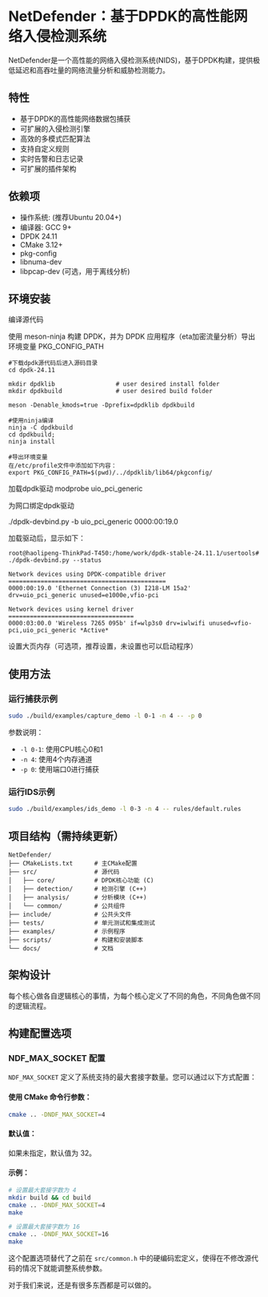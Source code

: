 # NetDefender：基于DPDK的高性能网络入侵检测系统

NetDefender是一个高性能的网络入侵检测系统(NIDS)，基于DPDK构建，提供极低延迟和高吞吐量的网络流量分析和威胁检测能力。



## 特性

- 基于DPDK的高性能网络数据包捕获
- 可扩展的入侵检测引擎
- 高效的多模式匹配算法
- 支持自定义规则
- 实时告警和日志记录
- 可扩展的插件架构



## 依赖项

- 操作系统:  (推荐Ubuntu 20.04+)
- 编译器: GCC 9+
- DPDK 24.11
- CMake 3.12+
- pkg-config
- libnuma-dev
- libpcap-dev (可选，用于离线分析)



## 环境安装

编译源代码

使用 meson-ninja 构建 DPDK，并为 DPDK 应用程序（eta加密流量分析）导出环境变量 PKG_CONFIG_PATH

```
#下载dpdk源代码后进入源码目录
cd dpdk-24.11

mkdir dpdklib                 # user desired install folder
mkdir dpdkbuild               # user desired build folder

meson -Denable_kmods=true -Dprefix=dpdklib dpdkbuild

#使用ninja编译
ninja -C dpdkbuild
cd dpdkbuild; 
ninja install

#导出环境变量
在/etc/profile文件中添加如下内容：
export PKG_CONFIG_PATH=$(pwd)/../dpdklib/lib64/pkgconfig/
```



加载dpdk驱动
modprobe uio_pci_generic



为网口绑定dpdk驱动

./dpdk-devbind.py -b uio_pci_generic 0000:00:19.0

加载驱动后，显示如下：

```
root@haolipeng-ThinkPad-T450:/home/work/dpdk-stable-24.11.1/usertools# ./dpdk-devbind.py --status

Network devices using DPDK-compatible driver
============================================
0000:00:19.0 'Ethernet Connection (3) I218-LM 15a2' drv=uio_pci_generic unused=e1000e,vfio-pci

Network devices using kernel driver
===================================
0000:03:00.0 'Wireless 7265 095b' if=wlp3s0 drv=iwlwifi unused=vfio-pci,uio_pci_generic *Active*
```



设置大页内存（可选项，推荐设置，未设置也可以启动程序）





## 使用方法

### 运行捕获示例

```bash
sudo ./build/examples/capture_demo -l 0-1 -n 4 -- -p 0
```

参数说明：
- `-l 0-1`: 使用CPU核心0和1
- `-n 4`: 使用4个内存通道
- `-p 0`: 使用端口0进行捕获

### 运行IDS示例

```bash
sudo ./build/examples/ids_demo -l 0-3 -n 4 -- rules/default.rules
```

## 项目结构（需持续更新）

```
NetDefender/
├── CMakeLists.txt      # 主CMake配置
├── src/                # 源代码
│   ├── core/           # DPDK核心功能 (C)
│   ├── detection/      # 检测引擎 (C++)
│   ├── analysis/       # 分析模块 (C++)
│   └── common/         # 公共组件
├── include/            # 公共头文件
├── tests/              # 单元测试和集成测试
├── examples/           # 示例程序
├── scripts/            # 构建和安装脚本
└── docs/               # 文档
```

## 架构设计
每个核心做各自逻辑核心的事情，为每个核心定义了不同的角色，不同角色做不同的逻辑流程。



## 构建配置选项

### NDF_MAX_SOCKET 配置

`NDF_MAX_SOCKET` 定义了系统支持的最大套接字数量。您可以通过以下方式配置：

#### 使用 CMake 命令行参数：
```bash
cmake .. -DNDF_MAX_SOCKET=4
```



#### 默认值：

如果未指定，默认值为 32。

#### 示例：
```bash
# 设置最大套接字数为 4
mkdir build && cd build
cmake .. -DNDF_MAX_SOCKET=4
make

# 设置最大套接字数为 16  
cmake .. -DNDF_MAX_SOCKET=16
make
```

这个配置选项替代了之前在 `src/common.h` 中的硬编码宏定义，使得在不修改源代码的情况下就能调整系统参数。 

对于我们来说，还是有很多东西都是可以做的。